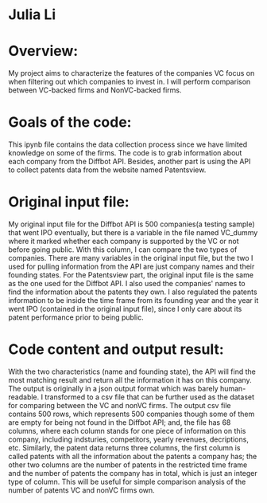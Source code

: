 # Julia Li

# Overview:
My project aims to characterize the features of the companies VC focus on when filtering out which companies to invest in. I will perform comparison between VC-backed firms and NonVC-backed firms. 

# Goals of the code:
This ipynb file contains the data collection process since we have limited knowledge on some of the firms. The code is to grab information about each company from the Diffbot API. Besides, another part is using the API to collect patents data from the website named Patentsview. 

# Original input file:
My original input file for the Diffbot API is 500 companies(a testing sample) that went IPO eventually, but there is a variable in the file named VC_dummy where it marked whether each company is supported by the VC or not before going public. With this column, I can compare the two types of companies. There are many variables in the original input file, but the two I used for pulling information from the API are just company names and their founding states. For the Patentsview part, the original input file is the same as the one used for the Diffbot API. I also used the companies' names to find the information about the patents they own. I also regulated the patents information to be inside the time frame from its founding year and the year it went IPO (contained in the original input file), since I only care about its patent performance prior to being public.

# Code content and output result:
With the two characteristics (name and founding state), the API will find the most matching result and return all the information it has on this company. The output is originally in a json output format which was barely human-readable. I transformed to a csv file that can be further used as the dataset for comparing between the VC and nonVC firms. The output csv file contains 500 rows, which represents 500 companies though some of them are empty for being not found in the Diffbot API; and, the file has 68 columns, where each column stands for one piece of information on this company, including indsturies, competitors, yearly revenues, decriptions, etc. Similarly, the patent data returns three columns, the first column is called patents with all the information about the patents a company has; the other two columns are the number of patents in the restricted time frame and the number of patents the company has in total, which is just an integer type of column. This will be useful for simple comparison analysis of the number of patents VC and nonVC firms own.
